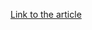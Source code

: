 [Link to the article](https://www.huntress.com/blog/from-mandates-to-assurance-how-managed-siem-helps-decode-compliance-across-the-globe)
